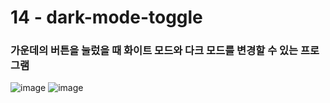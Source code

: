 <h1>14 - dark-mode-toggle</h1>

<h3>가운데의 버튼을 눌렀을 때 화이트 모드와 다크 모드를 변경할 수 있는 프로그램</h3>

![image](https://github.com/Yuika12321/2024_get_a_job/assets/131143940/01264ed6-a7bd-48d4-9a44-e429ffb4b81d)
![image](https://github.com/Yuika12321/2024_get_a_job/assets/131143940/ca4bef3a-38b8-41f1-b3f1-cb4760ecdf4b)
